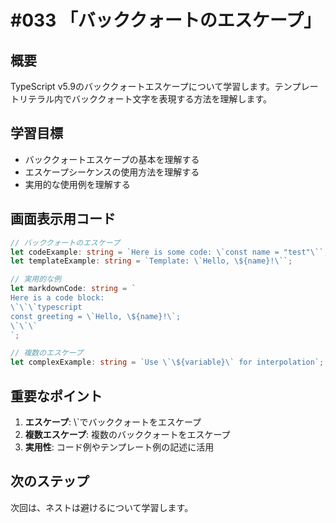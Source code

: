 # #033 「バッククォートのエスケープ」

## 概要
TypeScript v5.9のバッククォートエスケープについて学習します。テンプレートリテラル内でバッククォート文字を表現する方法を理解します。

## 学習目標
- バッククォートエスケープの基本を理解する
- エスケープシーケンスの使用方法を理解する
- 実用的な使用例を理解する

## 画面表示用コード

```typescript
// バッククォートのエスケープ
let codeExample: string = `Here is some code: \`const name = "test"\``;
let templateExample: string = `Template: \`Hello, \${name}!\``;

// 実用的な例
let markdownCode: string = `
Here is a code block:
\`\`\`typescript
const greeting = \`Hello, \${name}!\`;
\`\`\`
`;

// 複数のエスケープ
let complexExample: string = `Use \`\${variable}\` for interpolation`;
```

## 重要なポイント
1. **エスケープ**: \\`でバッククォートをエスケープ
2. **複数エスケープ**: 複数のバッククォートをエスケープ
3. **実用性**: コード例やテンプレート例の記述に活用

## 次のステップ
次回は、ネストは避けるについて学習します。
